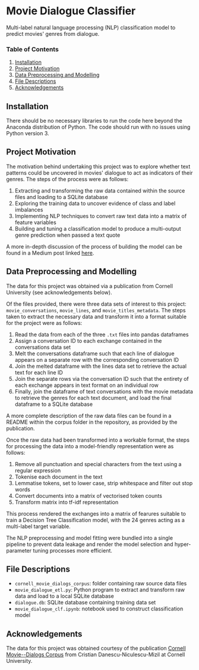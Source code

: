 # Movie Dialogue Classifier
Multi-label natural language processing (NLP) classification model to predict movies' genres from dialogue.

### Table of Contents

1. [Installation](#installation)
2. [Project Motivation](#motivation)
3. [Data Preprocessing and Modelling](#model)
4. [File Descriptions](#files)
5. [Acknowledgements](#acknowledgements)

## Installation <a name="installation"></a>

There should be no necessary libraries to run the code here beyond the Anaconda distribution of Python. The code should run with no issues using Python version 3.

## Project Motivation<a name="motivation"></a>

The motivation behind undertaking this project was to explore whether text patterns could be uncovered in movies' dialogue to act as indicators of their genres. The steps of the process were as follows:

1. Extracting and transforming the raw data contained within the source files and loading to a SQLite database
2. Exploring the training data to uncover evidence of class and label imbalances
3. Implementing NLP techniques to convert raw text data into a matrix of feature variables
4. Building and tuning a classification model to produce a multi-output genre prediction when passed a text quote

A more in-depth discussion of the process of building the model can be found in a Medium post linked [here]().

## Data Preprocessing and Modelling<a name="model"></a>

The data for this project was obtained via a publication from Cornell University (see acknowledgements below).

Of the files provided, there were three data sets of interest to this project: `movie_conversations`, `movie_lines`, and `movie_titles_metadata`. The steps taken to extract the necessary data and transform it into a format suitable for the project were as follows:

1. Read the data from each of the three `.txt` files into pandas dataframes
2. Assign a conversation ID to each exchange contained in the conversations data set
3. Melt the conversations dataframe such that each line of dialogue appears on a separate row with the corresponding conversation ID
4. Join the melted dataframe with the lines data set to retrieve the actual text for each line ID
5. Join the separate rows via the conversation ID such that the entirety of each exchange appears in text format on an individual row
6. Finally, join the dataframe of text conversations with the movie metadata to retrieve the genres for each text document, and load the final dataframe to a SQLite database

A more complete description of the raw data files can be found in a README within the corpus folder in the repository, as provided by the publication.

Once the raw data had been transformed into a workable format, the steps for processing the data into a model-friendly representation were as follows:

1. Remove all punctuation and special characters from the text using a regular expression
2. Tokenise each document in the text
3. Lemmatise tokens, set to lower case, strip whitespace and filter out stop words
4. Convert documents into a matrix of vectorised token counts
5. Transform matrix into tf-idf representation

This process rendered the exchanges into a matrix of fearures suitable to train a Decision Tree Classification model, with the 24 genres acting as a multi-label target variable.

The NLP preprocessing and model fitting were bundled into a single pipeline to prevent data leakage and render the model selection and hyper-parameter tuning processes more efficient.

## File Descriptions <a name="files"></a>

- `cornell_movie_dialogs_corpus`: folder containing raw source data files
- `movie_dialogue_etl.py`: Python program to extract and transform raw data and load to a local SQLite database
- `dialogue.db`: SQLite database containing training data set
- `movie_dialogue_clf.ipynb`: notebook used to construct classification model

## Acknowledgements <a name="acknowledgements"></a>

The data for this project was obtained courtesy of the publication [Cornell Movie--Dialogs Corpus](https://www.cs.cornell.edu/~cristian/Cornell_Movie-Dialogs_Corpus.html) from Cristian Danescu-Niculescu-Mizil at Cornell University.
